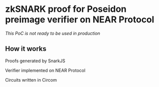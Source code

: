 # zkSNARK proof for Poseidon preimage verifier on NEAR Protocol

*This PoC is not ready to be used in production*

## How it works
Proofs generated by SnarkJS

Verifier implemented on NEAR Protocol

Circuits written in Circom
